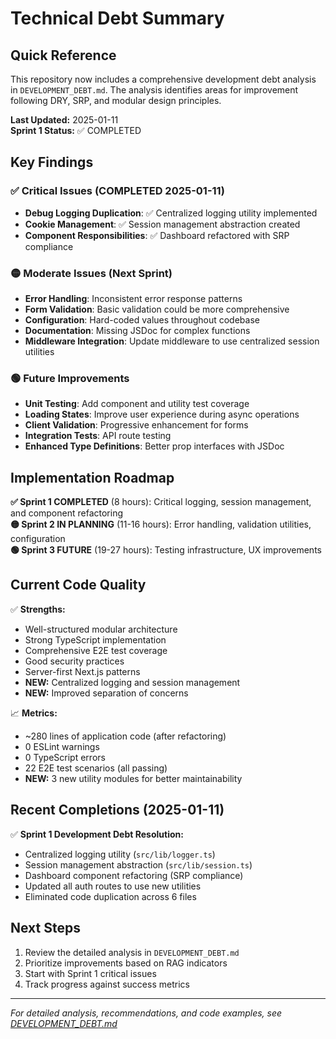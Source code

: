# Technical Debt Summary

## Quick Reference

This repository now includes a comprehensive development debt analysis in `DEVELOPMENT_DEBT.md`. The analysis identifies areas for improvement following DRY, SRP, and modular design principles.

**Last Updated:** 2025-01-11  
**Sprint 1 Status:** ✅ COMPLETED

## Key Findings

### ✅ Critical Issues (COMPLETED 2025-01-11)
- **Debug Logging Duplication**: ✅ Centralized logging utility implemented
- **Cookie Management**: ✅ Session management abstraction created
- **Component Responsibilities**: ✅ Dashboard refactored with SRP compliance

### 🟡 Moderate Issues (Next Sprint)
- **Error Handling**: Inconsistent error response patterns
- **Form Validation**: Basic validation could be more comprehensive
- **Configuration**: Hard-coded values throughout codebase
- **Documentation**: Missing JSDoc for complex functions
- **Middleware Integration**: Update middleware to use centralized session utilities

### 🟢 Future Improvements
- **Unit Testing**: Add component and utility test coverage
- **Loading States**: Improve user experience during async operations
- **Client Validation**: Progressive enhancement for forms
- **Integration Tests**: API route testing
- **Enhanced Type Definitions**: Better prop interfaces with JSDoc

## Implementation Roadmap

**✅ Sprint 1 COMPLETED** (8 hours): Critical logging, session management, and component refactoring  
**🟡 Sprint 2 IN PLANNING** (11-16 hours): Error handling, validation utilities, configuration  
**🟢 Sprint 3 FUTURE** (19-27 hours): Testing infrastructure, UX improvements  

## Current Code Quality

✅ **Strengths:**
- Well-structured modular architecture
- Strong TypeScript implementation
- Comprehensive E2E test coverage
- Good security practices
- Server-first Next.js patterns
- **NEW:** Centralized logging and session management
- **NEW:** Improved separation of concerns

📈 **Metrics:**
- ~280 lines of application code (after refactoring)
- 0 ESLint warnings
- 0 TypeScript errors
- 22 E2E test scenarios (all passing)
- **NEW:** 3 new utility modules for better maintainability

## Recent Completions (2025-01-11)

✅ **Sprint 1 Development Debt Resolution:**
- Centralized logging utility (`src/lib/logger.ts`)
- Session management abstraction (`src/lib/session.ts`)  
- Dashboard component refactoring (SRP compliance)
- Updated all auth routes to use new utilities
- Eliminated code duplication across 6 files

## Next Steps

1. Review the detailed analysis in `DEVELOPMENT_DEBT.md`
2. Prioritize improvements based on RAG indicators
3. Start with Sprint 1 critical issues
4. Track progress against success metrics

---

*For detailed analysis, recommendations, and code examples, see [DEVELOPMENT_DEBT.md](./DEVELOPMENT_DEBT.md)*